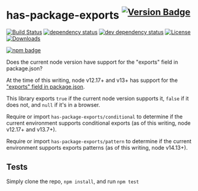 # has-package-exports <sup>[![Version Badge][npm-version-svg]][package-url]</sup>

[![Build Status][travis-svg]][travis-url]
[![dependency status][deps-svg]][deps-url]
[![dev dependency status][dev-deps-svg]][dev-deps-url]
[![License][license-image]][license-url]
[![Downloads][downloads-image]][downloads-url]

[![npm badge][npm-badge-png]][package-url]

Does the current node version have support for the "exports" field in package.json?

At the time of this writing, node v12.17+ and v13+ has support for the ["exports" field in package.json](https://nodejs.org/api/packages.html#packages_exports).

This library exports `true` if the current node version supports it, `false` if it does not, and `null` if it's in a browser.

Require or import `has-package-exports/conditional` to determine if the current environment supports conditional exports (as of this writing, node v12.17+ and v13.7+).

Require or import `has-package-exports/pattern` to determine if the current environment supports exports patterns (as of this writing, node v14.13+).

## Tests
Simply clone the repo, `npm install`, and run `npm test`

[package-url]: https://npmjs.org/package/has-package-exports
[npm-version-svg]: http://versionbadg.es/inspect-js/has-package-exports.svg
[travis-svg]: https://travis-ci.org/inspect-js/has-package-exports.svg
[travis-url]: https://travis-ci.org/inspect-js/has-package-exports
[deps-svg]: https://david-dm.org/inspect-js/has-package-exports.svg
[deps-url]: https://david-dm.org/inspect-js/has-package-exports
[dev-deps-svg]: https://david-dm.org/inspect-js/has-package-exports/dev-status.svg
[dev-deps-url]: https://david-dm.org/inspect-js/has-package-exports#info=devDependencies
[npm-badge-png]: https://nodei.co/npm/has-package-exports.png?downloads=true&stars=true
[license-image]: http://img.shields.io/npm/l/has-package-exports.svg
[license-url]: LICENSE
[downloads-image]: http://img.shields.io/npm/dm/has-package-exports.svg
[downloads-url]: http://npm-stat.com/charts.html?package=has-package-exports
